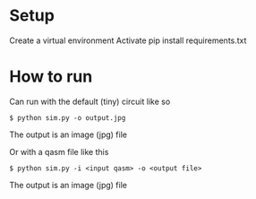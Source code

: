 # Setup
  Create a virtual environment
	Activate
  pip install requirements.txt
	
# How to run

Can run with the default (tiny) circuit like so
```
$ python sim.py -o output.jpg
```
The output is an image (jpg) file

Or with a qasm file like this

```
$ python sim.py -i <input qasm> -o <output file>
```

The output is an image (jpg) file


